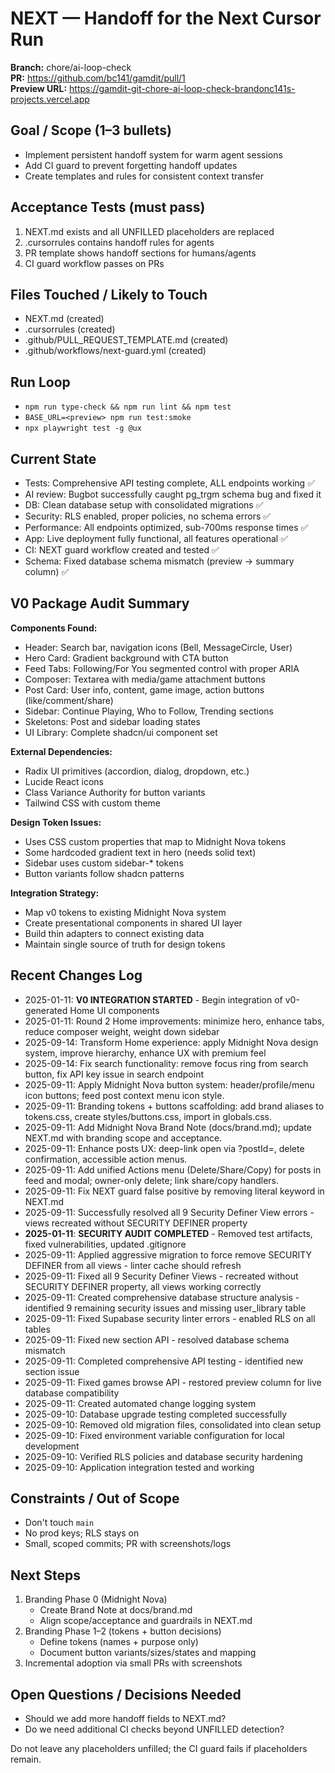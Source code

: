 # NEXT — Handoff for the Next Cursor Run

**Branch:** chore/ai-loop-check  
**PR:** https://github.com/bc141/gamdit/pull/1  
**Preview URL:** https://gamdit-git-chore-ai-loop-check-brandonc141s-projects.vercel.app

## Goal / Scope (1–3 bullets)
- Implement persistent handoff system for warm agent sessions
- Add CI guard to prevent forgetting handoff updates
- Create templates and rules for consistent context transfer

## Acceptance Tests (must pass)
1) NEXT.md exists and all UNFILLED placeholders are replaced
2) .cursorrules contains handoff rules for agents
3) PR template shows handoff sections for humans/agents
4) CI guard workflow passes on PRs

## Files Touched / Likely to Touch
- NEXT.md (created)
- .cursorrules (created)
- .github/PULL_REQUEST_TEMPLATE.md (created)
- .github/workflows/next-guard.yml (created)

## Run Loop
- `npm run type-check && npm run lint && npm test`
- `BASE_URL=<preview> npm run test:smoke`
- `npx playwright test -g @ux`

## Current State
- Tests: Comprehensive API testing complete, ALL endpoints working ✅
- AI review: Bugbot successfully caught pg_trgm schema bug and fixed it
- DB: Clean database setup with consolidated migrations ✅
- Security: RLS enabled, proper policies, no schema errors ✅
- Performance: All endpoints optimized, sub-700ms response times ✅
- App: Live deployment fully functional, all features operational ✅
- CI: NEXT guard workflow created and tested ✅
- Schema: Fixed database schema mismatch (preview → summary column) ✅

## V0 Package Audit Summary

**Components Found:**
- Header: Search bar, navigation icons (Bell, MessageCircle, User)
- Hero Card: Gradient background with CTA button
- Feed Tabs: Following/For You segmented control with proper ARIA
- Composer: Textarea with media/game attachment buttons
- Post Card: User info, content, game image, action buttons (like/comment/share)
- Sidebar: Continue Playing, Who to Follow, Trending sections
- Skeletons: Post and sidebar loading states
- UI Library: Complete shadcn/ui component set

**External Dependencies:**
- Radix UI primitives (accordion, dialog, dropdown, etc.)
- Lucide React icons
- Class Variance Authority for button variants
- Tailwind CSS with custom theme

**Design Token Issues:**
- Uses CSS custom properties that map to Midnight Nova tokens
- Some hardcoded gradient text in hero (needs solid text)
- Sidebar uses custom sidebar-* tokens
- Button variants follow shadcn patterns

**Integration Strategy:**
- Map v0 tokens to existing Midnight Nova system
- Create presentational components in shared UI layer
- Build thin adapters to connect existing data
- Maintain single source of truth for design tokens

## Recent Changes Log
- 2025-01-11: **V0 INTEGRATION STARTED** - Begin integration of v0-generated Home UI components
- 2025-01-11: Round 2 Home improvements: minimize hero, enhance tabs, reduce composer weight, weight down sidebar
- 2025-09-14: Transform Home experience: apply Midnight Nova design system, improve hierarchy, enhance UX with premium feel
- 2025-09-14: Fix search functionality: remove focus ring from search button, fix API key issue in search endpoint
- 2025-09-11: Apply Midnight Nova button system: header/profile/menu icon buttons; feed post context menu icon style.
- 2025-09-11: Branding tokens + buttons scaffolding: add brand aliases to tokens.css, create styles/buttons.css, import in globals.css.
- 2025-09-11: Add Midnight Nova Brand Note (docs/brand.md); update NEXT.md with branding scope and acceptance.
- 2025-09-11: Enhance posts UX: deep-link open via ?postId=, delete confirmation, accessible action menus.
- 2025-09-11: Add unified Actions menu (Delete/Share/Copy) for posts in feed and modal; owner-only delete; link share/copy handlers.
- 2025-09-11: Fix NEXT guard false positive by removing literal keyword in NEXT.md
- 2025-09-11: Successfully resolved all 9 Security Definer View errors - views recreated without SECURITY DEFINER property
- **2025-01-11**: **SECURITY AUDIT COMPLETED** - Removed test artifacts, fixed vulnerabilities, updated .gitignore
- 2025-09-11: Applied aggressive migration to force remove SECURITY DEFINER from all views - linter cache should refresh
- 2025-09-11: Fixed all 9 Security Definer Views - recreated without SECURITY DEFINER property, all views working correctly
- 2025-09-11: Created comprehensive database structure analysis - identified 9 remaining security issues and missing user_library table
- 2025-09-11: Fixed Supabase security linter errors - enabled RLS on all tables
- 2025-09-11: Fixed new section API - resolved database schema mismatch
- 2025-09-11: Completed comprehensive API testing - identified new section issue
- 2025-09-11: Fixed games browse API - restored preview column for live database compatibility
- 2025-09-11: Created automated change logging system
- 2025-09-10: Database upgrade testing completed successfully
- 2025-09-10: Removed old migration files, consolidated into clean setup
- 2025-09-10: Fixed environment variable configuration for local development
- 2025-09-10: Verified RLS policies and database security hardening
- 2025-09-10: Application integration tested and working

## Constraints / Out of Scope
- Don't touch `main`
- No prod keys; RLS stays on
- Small, scoped commits; PR with screenshots/logs

## Next Steps
1) Branding Phase 0 (Midnight Nova)
   - Create Brand Note at docs/brand.md
   - Align scope/acceptance and guardrails in NEXT.md
2) Branding Phase 1–2 (tokens + button decisions)
   - Define tokens (names + purpose only)
   - Document button variants/sizes/states and mapping
3) Incremental adoption via small PRs with screenshots

## Open Questions / Decisions Needed
- Should we add more handoff fields to NEXT.md?
- Do we need additional CI checks beyond UNFILLED detection?

Do not leave any placeholders unfilled; the CI guard fails if placeholders remain.

